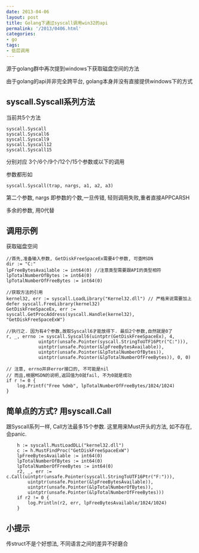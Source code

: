 ```yaml
---
date: 2013-04-06
layout: post
title: Golang下通过syscall调用win32的api
permalink: '/2013/0406.html'
categories:
- go
tags:
- 低层调用
---
```


源于golang群中再次提到windows下获取磁盘空间的方法

由于golang的api并非完全跨平台, golang本身并没有直接提供windows下的方式

syscall.Syscall系列方法
-----------------------

当前共5个方法

```
syscall.Syscall
syscall.Syscall6
syscall.Syscall9
syscall.Syscall12
syscall.Syscall15
```

分别对应 3个/6个/9个/12个/15个参数或以下的调用

参数都形如

```
syscall.Syscall(trap, nargs, a1, a2, a3)
```

第二个参数, nargs 即参数的个数,一旦传错, 轻则调用失败,重者直接APPCARSH

多余的参数, 用0代替

调用示例
------------

获取磁盘空间

```
//首先,准备输入参数, GetDiskFreeSpaceEx需要4个参数, 可查MSDN
dir := "C:"
lpFreeBytesAvailable := int64(0) //注意类型需要跟API的类型相符
lpTotalNumberOfBytes := int64(0)
lpTotalNumberOfFreeBytes := int64(0)

//获取方法的引用
kernel32, err := syscall.LoadLibrary("Kernel32.dll") // 严格来说需要加上 defer syscall.FreeLibrary(kernel32)
GetDiskFreeSpaceEx, err := syscall.GetProcAddress(syscall.Handle(kernel32), "GetDiskFreeSpaceExW")

//执行之. 因为有4个参数,故取Syscall6才能放得下. 最后2个参数,自然就是0了
r, _, errno := syscall.Syscall6(uintptr(GetDiskFreeSpaceEx), 4,
			uintptr(unsafe.Pointer(syscall.StringToUTF16Ptr("C:"))),
			uintptr(unsafe.Pointer(&lpFreeBytesAvailable)),
			uintptr(unsafe.Pointer(&lpTotalNumberOfBytes)),
			uintptr(unsafe.Pointer(&lpTotalNumberOfFreeBytes)), 0, 0)
			
// 注意, errno并非error接口的, 不可能是nil
// 而且,根据MSDN的说明,返回值为0就fail, 不为0就是成功
if r != 0 {
	log.Printf("Free %dmb", lpTotalNumberOfFreeBytes/1024/1024)
}
```

简单点的方式? 用syscall.Call
----------------------------

跟Syscall系列一样, Call方法最多15个参数. 这里用来Must开头的方法, 如不存在,会panic.

```
	h := syscall.MustLoadDLL("kernel32.dll")
	c := h.MustFindProc("GetDiskFreeSpaceExW")
	lpFreeBytesAvailable := int64(0)
	lpTotalNumberOfBytes := int64(0)
	lpTotalNumberOfFreeBytes := int64(0)
	r2, _, err := c.Call(uintptr(unsafe.Pointer(syscall.StringToUTF16Ptr("F:"))),
		uintptr(unsafe.Pointer(&lpFreeBytesAvailable)),
		uintptr(unsafe.Pointer(&lpTotalNumberOfBytes)),
		uintptr(unsafe.Pointer(&lpTotalNumberOfFreeBytes)))
	if r2 != 0 {
		log.Println(r2, err, lpFreeBytesAvailable/1024/1024)
	}
```

小提示
------

传struct不是个好想法, 不同语言之间的差异不好磨合
